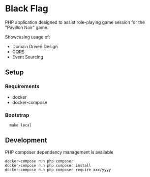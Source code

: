 # Black Flag

PHP application designed to assist role-playing game session for the "Pavillon Noir" game.

Showcasing usage of:

  - Domain Driven Design
  - CQRS
  - Event Sourcing


## Setup

### Requirements

- docker
- docker-compose

### Bootstrap 

```
  make local
```


## Development

PHP composer dependency management is available

```
docker-compose run php composer 
docker-compose run php composer install
docker-compose run php composer require xxx/yyyy
```

